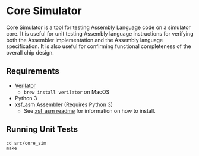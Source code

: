 # Core Simulator
Core Simulator is a tool for testing Assembly Language code on a simulator core. It is useful for unit testing Assembly language instructions for verifying both the Assembler implementation and the Assembly language specification. It is also useful for confirming functional completeness of the overall chip design.

## Requirements

- [Verilator](https://www.veripool.org/wiki/verilator)
  - `brew install verilator` on MacOS
- Python 3
- xsf_asm Assembler (Requires Python 3)
  - See [xsf_asm readme](https://github.com/dankirkham/xkcd-skein-fpga/tree/master/tools/xsf_asm) for information on how to install.

## Running Unit Tests

```
cd src/core_sim
make
```
